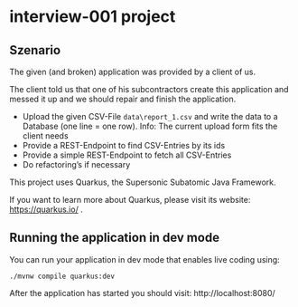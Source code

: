 # interview-001 project

## Szenario

The given (and broken) application was provided by a client of us. 

The client told us that one of his subcontractors create this application and messed it up and we should repair and finish the application.

-	Upload the given CSV-File `data\report_1.csv` and write the data to a Database (one line  = one row). Info: The current upload form fits the client needs
-	Provide a REST-Endpoint to find CSV-Entries by its ids
-	Provide a simple REST-Endpoint to fetch all CSV-Entries
-	Do refactoring’s if necessary 


This project uses Quarkus, the Supersonic Subatomic Java Framework.

If you want to learn more about Quarkus, please visit its website: https://quarkus.io/ .

## Running the application in dev mode

You can run your application in dev mode that enables live coding using:
```
./mvnw compile quarkus:dev
```

After the application has started you should visit: http://localhost:8080/
